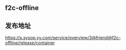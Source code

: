 ## f2c-offline

## 发布地址
https://s.sysop.yy.com/service/overview/3@friend@f2c-offline/release/container